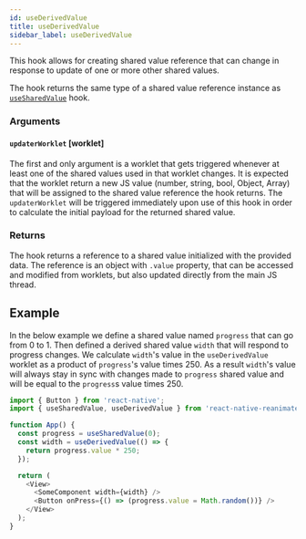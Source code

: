 ```yaml
---
id: useDerivedValue
title: useDerivedValue
sidebar_label: useDerivedValue
---
```


This hook allows for creating shared value reference that can change in response to update of one or more other shared values.

The hook returns the same type of a shared value reference instance as [`useSharedValue`](useSharedValue) hook.

### Arguments

#### `updaterWorklet` [worklet]

The first and only argument is a worklet that gets triggered whenever at least one of the shared values used in that worklet changes.
It is expected that the worklet return a new JS value (number, string, bool, Object, Array) that will be assigned to the shared value reference the hook returns.
The `updaterWorklet` will be triggered immediately upon use of this hook in order to calculate the initial payload for the returned shared value.

### Returns

The hook returns a reference to a shared value initialized with the provided data.
The reference is an object with `.value` property, that can be accessed and modified from worklets, but also updated directly from the main JS thread.

## Example

In the below example we define a shared value named `progress` that can go from 0 to 1.
Then defined a derived shared value `width` that will respond to progress changes.
We calculate `width`'s value in the `useDerivedValue` worklet as a product of `progress`'s value times 250.
As a result `width`'s value will always stay in sync with changes made to `progress` shared value and will be equal to the `progress`s value times 250.

```js {6}
import { Button } from 'react-native';
import { useSharedValue, useDerivedValue } from 'react-native-reanimated';

function App() {
  const progress = useSharedValue(0);
  const width = useDerivedValue(() => {
    return progress.value * 250;
  });

  return (
    <View>
      <SomeComponent width={width} />
      <Button onPress={() => (progress.value = Math.random())} />
    </View>
  );
}
```
